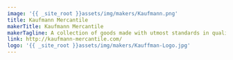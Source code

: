 ```yaml
---
image: '{{ _site_root }}assets/img/makers/Kaufmann.png'
title: Kaufmann Mercantile
makerTitle: Kaufmann Mercantile
makerTagline: A collection of goods made with utmost standards in quality
link: http://kaufmann-mercantile.com/
logo: '{{ _site_root }}assets/img/makers/Kauffman-Logo.jpg'
---
```

